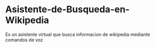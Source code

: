 # Asistente-de-Busqueda-en-Wikipedia
Es un asistente virtual que busca informacion de wikipedia mediante comandos de voz
